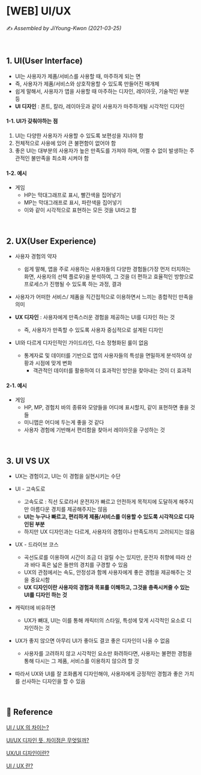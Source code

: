 # [WEB] UI/UX

:writing_hand: *Assembled by JiYoung-Kwon (2021-03-25)* 

<br/>

## 1. UI(User Interface)

* UI는 사용자가 제품/서비스를 사용할 때, 마주하게 되는 면
* 즉, 사용자가 제품/서비스와 상호작용할 수 있도록 만들어진 매개체
* 쉽게 말해서, 사용자가 앱을 사용할 때 마주하는 디자인, 레이아웃, 기술적인 부분 등
* **UI 디자인** : 폰트, 칼라, 레이아웃과 같이 사용자가 마주하게될 시각적인 디자인

#### 1-1. UI가 갖춰야하는 점

1. UI는 다양한 사용자가 사용할 수 있도록 보편성을 지녀야 함
2. 전체적으로 사용에 있어 큰 불편함이 없어야 함
3. 좋은 UI는 대부분의 사용자가 높은 만족도를 가져야 하며, 어쩔 수 없이 발생하는 주관적인 불만족을 최소화 시켜야 함

#### 1-2. 예시

* 게임
  * HP는 막대그래프로 표시, 빨간색을 집어넣기
  * MP는 막대그래프로 표시, 파란색을 집어넣기
  * 이와 같이 시각적으로 표현하는 모든 것을 UI라고 함

<br/>

## 2. UX(User Experience)

* 사용자 경험의 약자
  * 쉽게 말해, 앱을 주로 사용하는 사용자들의 다양한 경험들(가장 먼저 터치하는 화면, 사용자의 선택 플로우)을 분석하여, 그 것을 더 편하고 효율적인 방향으로 프로세스가 진행될 수 있도록 하는 과정, 결과

* 사용자가 어떠한 서비스/ 제품을 직간접적으로 이용하면서 느끼는 종합적인 만족을 의미
* **UX 디자인** : 사용자에게 만족스러운 경험을 제공하는 UI를 디자인 하는 것
  *  즉, 사용자가 만족할 수 있도록 사용자 중심적으로 설계된 디자인

* UI와 다르게 디자인적인 가이드라인, 다소 정형화된 룰이 없음
  * 통계자료 및 데이터를 기반으로 앱의 사용자들의 특성을 면밀하게 분석하여 상황과 시점에 맞게 변화
    * 객관적인 데이터를 활용하여 더 효과적인 방안을 찾아내는 것이 더 효과적

#### 2-1. 예시

* 게임
  * HP, MP, 경험치 바의 종류와 모양들을 어디에 표시할지, 같이 표현하면 좋을 것들
  * 미니맵은 어디에 두는게 좋을 것 같다
  * 사용자 경험에 기반해서 편리함을 찾아서 레이아웃을 구성하는 것

<br/>

## 3. UI VS UX

* UX는 경험이고, UI는 이 경험을 실현시키는 수단

* UI - 고속도로
  * 고속도로 : 직선 도로라서 운전자가 빠르고 안전하게 목적지에 도달하게 해주지만 아름다운 경치를 제공해주지는 않음
  * **UI는 누구나 빠르고, 편리하게 제품/서비스를 이용할 수 있도록 시각적으로 디자인된 부분** 
  * 하지만 UX 디자인과는 다르게, 사용자의 경험이나 만족도까지 고려되지는 않음
* UX - 드라이브 코스
  * 곡선도로를 이용하여 시간이 조금 더 걸릴 수는 있지만, 운전자 취향에 따라 산과 바다 혹은 넓은 들판의 경치를 구경할 수 있음
  * UX의 관점에서는 속도, 안정성과 함께 사용자에게 좋은 경험을 제공해주는 것을 중요시함
  * **UX 디자인이란 사용자의 경험과 목표를 이해하고, 그것을 충족시켜줄 수 있는 UI를 디자인 하는 것**

* 캐릭터에 비유하면
  * UX가 뼈대, UI는 이를 통해 캐릭터의 스타일, 특성에 맞게 시각적인 요소로 디자인하는 것
* UX가 좋지 않으면 아무리 UI가 좋아도 결코 좋은 디자인이 나올 수 없음
  * 사용자를 고려하지 않고 시각적인 요소만 화려하다면, 사용자는 불편한 경험을 통해 다시는 그 제품, 서비스를 이용하지 않으려 할 것
* 따라서 UX와 UI를 잘 조화롭게 디자인해야, 사용자에게 긍정적인 경험과 좋은 가치를 선사하는 디자인을 할 수 있음

<br/>

## :page_with_curl: Reference

[UI / UX 의 차이는?](https://brunch.co.kr/@aw2sum/36)

[UI/UX 디자인 뜻, 차이점은 무엇일까?](http://blog.wishket.com/uiux-%EB%94%94%EC%9E%90%EC%9D%B8-%EB%9C%BB-%EC%B0%A8%EC%9D%B4%EC%A0%90%EC%9D%80-%EB%AC%B4%EC%97%87%EC%9D%BC%EA%B9%8C/)

[UX/UI 디자인이란?](https://designkit.tistory.com/entry/UX-UI-%EB%94%94%EC%9E%90%EC%9D%B8%EC%9D%B4%EB%9E%80)

[UI / UX 란?](https://dydals5678.tistory.com/32)